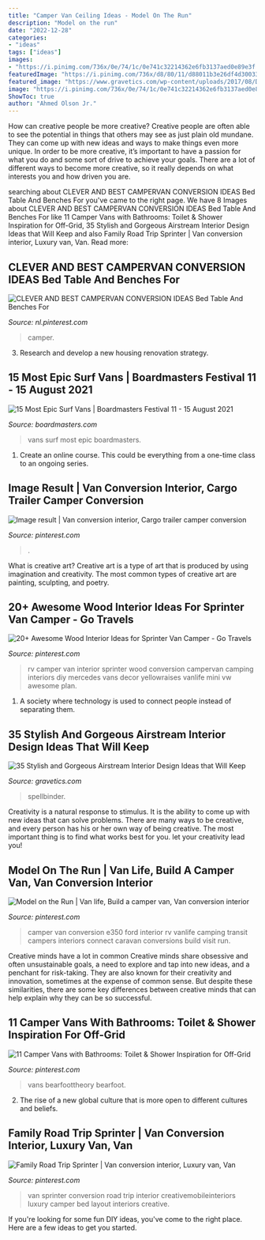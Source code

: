 ```yaml
---
title: "Camper Van Ceiling Ideas - Model On The Run"
description: "Model on the run"
date: "2022-12-28"
categories:
- "ideas"
tags: ["ideas"]
images:
- "https://i.pinimg.com/736x/0e/74/1c/0e741c32214362e6fb3137aed0e89e3f.jpg"
featuredImage: "https://i.pinimg.com/736x/d8/80/11/d88011b3e26df4d3003362118cf5c65e.jpg"
featured_image: "https://www.gravetics.com/wp-content/uploads/2017/08/Design-Ideas-for-Camper-Van.jpg"
image: "https://i.pinimg.com/736x/0e/74/1c/0e741c32214362e6fb3137aed0e89e3f.jpg"
ShowToc: true
author: "Ahmed Olson Jr."
---
```



How can creative people be more creative?
Creative people are often able to see the potential in things that others may see as just plain old mundane. They can come up with new ideas and ways to make things even more unique. In order to be more creative, it’s important to have a passion for what you do and some sort of drive to achieve your goals. There are a lot of different ways to become more creative, so it really depends on what interests you and how driven you are.

	

		
searching about CLEVER AND BEST CAMPERVAN CONVERSION IDEAS Bed Table And Benches For you've came to the right page. We have 8 Images about CLEVER AND BEST CAMPERVAN CONVERSION IDEAS Bed Table And Benches For like 11 Camper Vans with Bathrooms: Toilet &amp; Shower Inspiration for Off-Grid, 35 Stylish and Gorgeous Airstream Interior Design Ideas that Will Keep and also Family Road Trip Sprinter | Van conversion interior, Luxury van, Van. Read more:
		
    
## CLEVER AND BEST CAMPERVAN CONVERSION IDEAS Bed Table And Benches For

<img loading=lazy src="https://i.pinimg.com/736x/fa/b2/59/fab259fdc0148b1c055af9a3bb6ebdda.jpg" onerror="this.onerror=null;this.src='https://tse3.mm.bing.net/th?id=OIP.8Is8ycGvZB5e57E8_gA_vgHaJ3&amp;pid=15.1';" alt="CLEVER AND BEST CAMPERVAN CONVERSION IDEAS Bed Table And Benches For">

_Source: nl.pinterest.com_

>camper. 

	

3. Research and develop a new housing renovation strategy.

    
## 15 Most Epic Surf Vans | Boardmasters Festival 11 - 15 August 2021

<img loading=lazy src="https://www.boardmasters.com/images/uploads/ef5821d416734923acac0b32172917fc.jpg" onerror="this.onerror=null;this.src='https://tse4.mm.bing.net/th?id=OIP.t-haiBYlahFXY6W3Yk9G-gHaHQ&amp;pid=15.1';" alt="15 Most Epic Surf Vans | Boardmasters Festival 11 - 15 August 2021">

_Source: boardmasters.com_

>vans surf most epic boardmasters. 

	

1. Create an online course. This could be everything from a one-time class to an ongoing series.

    
## Image Result | Van Conversion Interior, Cargo Trailer Camper Conversion

<img loading=lazy src="https://i.pinimg.com/736x/d8/80/11/d88011b3e26df4d3003362118cf5c65e.jpg" onerror="this.onerror=null;this.src='https://tse3.mm.bing.net/th?id=OIP.M3SQerv3CalKu4K5LCACDQAAAA&amp;pid=15.1';" alt="Image result | Van conversion interior, Cargo trailer camper conversion">

_Source: pinterest.com_

>. 

	

What is creative art?
Creative art is a type of art that is produced by using imagination and creativity. The most common types of creative art are painting, sculpting, and poetry.

    
## 20+ Awesome Wood Interior Ideas For Sprinter Van Camper - Go Travels

<img loading=lazy src="https://i.pinimg.com/736x/0e/74/1c/0e741c32214362e6fb3137aed0e89e3f.jpg" onerror="this.onerror=null;this.src='https://tse4.mm.bing.net/th?id=OIP.Bn0GhZl1Bakvnf728m6ZSwHaJQ&amp;pid=15.1';" alt="20+ Awesome Wood Interior Ideas for Sprinter Van Camper - Go Travels">

_Source: pinterest.com_

>rv camper van interior sprinter wood conversion campervan camping interiors diy mercedes vans decor yellowraises vanlife mini vw awesome plan. 

	

1. A society where technology is used to connect people instead of separating them.

    
## 35 Stylish And Gorgeous Airstream Interior Design Ideas That Will Keep

<img loading=lazy src="https://www.gravetics.com/wp-content/uploads/2017/08/Design-Ideas-for-Camper-Van.jpg" onerror="this.onerror=null;this.src='https://tse1.mm.bing.net/th?id=OIP.KOQhNcaCe3tRm1_ASQwgoAHaLH&amp;pid=15.1';" alt="35 Stylish and Gorgeous Airstream Interior Design Ideas that Will Keep">

_Source: gravetics.com_

>spellbinder. 

	

Creativity is a natural response to stimulus. It is the ability to come up with new ideas that can solve problems. There are many ways to be creative, and every person has his or her own way of being creative. The most important thing is to find what works best for you. let your creativity lead you!

    
## Model On The Run | Van Life, Build A Camper Van, Van Conversion Interior

<img loading=lazy src="https://i.pinimg.com/736x/4b/e5/39/4be53960c3875ab1ad7ee6bd0d36604c--e-camper-rv-campers.jpg" onerror="this.onerror=null;this.src='https://tse2.mm.bing.net/th?id=OIP.xn0EHuLqEsZu6eOqLI8_mQHaDl&amp;pid=15.1';" alt="Model on the Run | Van life, Build a camper van, Van conversion interior">

_Source: pinterest.com_

>camper van conversion e350 ford interior rv vanlife camping transit campers interiors connect caravan conversions build visit run. 

	

Creative minds have a lot in common
Creative minds share obsessive and often unsustainable goals, a need to explore and tap into new ideas, and a penchant for risk-taking. They are also known for their creativity and innovation, sometimes at the expense of common sense. But despite these similarities, there are some key differences between creative minds that can help explain why they can be so successful.

    
## 11 Camper Vans With Bathrooms: Toilet &amp; Shower Inspiration For Off-Grid

<img loading=lazy src="https://i.pinimg.com/736x/4d/92/b1/4d92b1ffac593521cc5950a692a3413f.jpg" onerror="this.onerror=null;this.src='https://tse3.mm.bing.net/th?id=OIP.bdC60q9ilcFNmbxJgS6mEQHaHa&amp;pid=15.1';" alt="11 Camper Vans with Bathrooms: Toilet &amp; Shower Inspiration for Off-Grid">

_Source: pinterest.com_

>vans bearfoottheory bearfoot. 

	

2. The rise of a new global culture that is more open to different cultures and beliefs. 

    
## Family Road Trip Sprinter | Van Conversion Interior, Luxury Van, Van

<img loading=lazy src="https://i.pinimg.com/736x/0a/99/43/0a9943959c4ae6196b5ed8133ae1131f.jpg" onerror="this.onerror=null;this.src='https://tse4.mm.bing.net/th?id=OIP.dNhw2C5vxM0MjUrbK17QDwHaLG&amp;pid=15.1';" alt="Family Road Trip Sprinter | Van conversion interior, Luxury van, Van">

_Source: pinterest.com_

>van sprinter conversion road trip interior creativemobileinteriors luxury camper bed layout interiors creative. 

	

If you're looking for some fun DIY ideas, you've come to the right place. Here are a few ideas to get you started.

